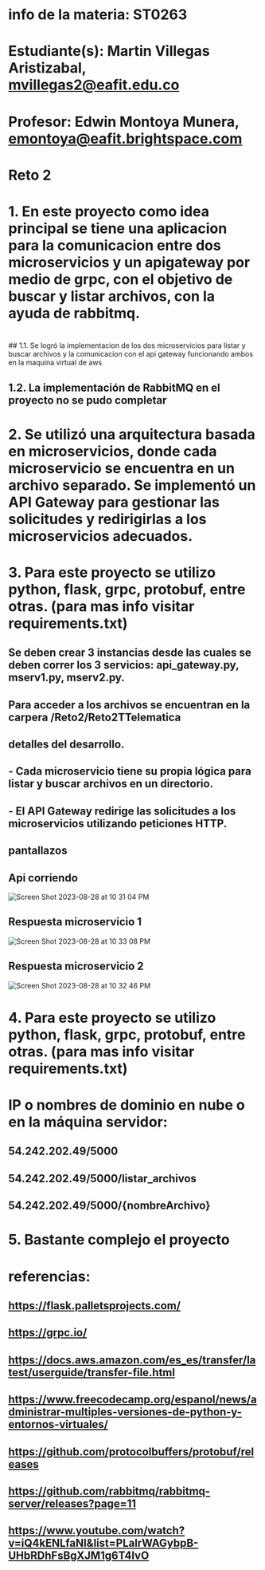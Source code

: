 # info de la materia: ST0263
#
# Estudiante(s): Martin Villegas Aristizabal, mvillegas2@eafit.edu.co
#
# Profesor: Edwin Montoya Munera, emontoya@eafit.brightspace.com
#
# Reto 2
#
# 1. En este proyecto como idea principal se tiene una aplicacion para la comunicacion entre dos microservicios y un apigateway por medio de grpc, con el objetivo de buscar y listar archivos, con la ayuda de rabbitmq.
#
<texto descriptivo>
## 1.1. Se logró la implementacion de los dos microservicios para listar y buscar archivos y la comunicacion con el api gateway funcionando ambos en la maquina virtual de aws

## 1.2. La implementación de RabbitMQ en el proyecto no se pudo completar

# 2. Se utilizó una arquitectura basada en microservicios, donde cada microservicio se encuentra en un archivo separado. Se implementó un API Gateway para gestionar las solicitudes y redirigirlas a los microservicios adecuados.

# 3. Para este proyecto se utilizo python, flask, grpc, protobuf, entre otras. (para mas info visitar requirements.txt)

## Se deben crear 3 instancias desde las cuales se deben correr los 3 servicios: api_gateway.py, mserv1.py, mserv2.py.
## Para acceder a los archivos se encuentran en la carpera /Reto2/Reto2TTelematica
## detalles del desarrollo.
## - Cada microservicio tiene su propia lógica para listar y buscar archivos en un directorio.
## - El API Gateway redirige las solicitudes a los microservicios utilizando peticiones HTTP.

## pantallazos 
## Api corriendo
![Screen Shot 2023-08-28 at 10 31 04 PM](https://github.com/mvillegas2/Reto2TTelematica/assets/60147106/9f52718f-9ab4-40db-b5b0-12fd2d35770e)
## Respuesta microservicio 1
![Screen Shot 2023-08-28 at 10 33 08 PM](https://github.com/mvillegas2/Reto2TTelematica/assets/60147106/f45c8075-7c6e-47d1-932e-b4466d5ef462)

## Respuesta microservicio 2
![Screen Shot 2023-08-28 at 10 32 46 PM](https://github.com/mvillegas2/Reto2TTelematica/assets/60147106/ed5c3dca-d08e-4a35-a27d-26662b3ca02c)


# 4. Para este proyecto se utilizo python, flask, grpc, protobuf, entre otras. (para mas info visitar requirements.txt)

# IP o nombres de dominio en nube o en la máquina servidor:
## 54.242.202.49/5000
## 54.242.202.49/5000/listar_archivos
## 54.242.202.49/5000/{nombreArchivo}

# 5. Bastante complejo el proyecto

# referencias:
## https://flask.palletsprojects.com/
## https://grpc.io/
## https://docs.aws.amazon.com/es_es/transfer/latest/userguide/transfer-file.html
## https://www.freecodecamp.org/espanol/news/administrar-multiples-versiones-de-python-y-entornos-virtuales/
## https://github.com/protocolbuffers/protobuf/releases
## https://github.com/rabbitmq/rabbitmq-server/releases?page=11
## https://www.youtube.com/watch?v=iQ4kENLfaNI&list=PLalrWAGybpB-UHbRDhFsBgXJM1g6T4IvO
